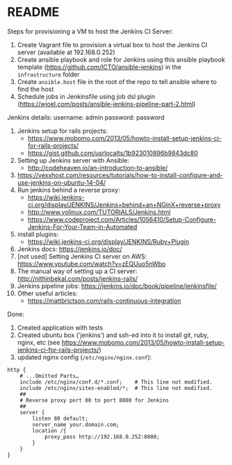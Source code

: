 # README

Steps for provisioning a VM to host the Jenkins CI Server:
1) Create Vagrant file to provision a virtual box to host the Jenkins CI server (available at 192.168.0.252)
2) Create ansible playbook and role for Jenkins using this ansible playbook template (https://github.com/ICTO/ansible-jenkins) in the `infrastructure` folder
3) Create `ansible.host` file in the root of the repo to tell ansible where to find the host
4) Schedule jobs in Jenkinsfile using job dsl plugin (https://wjoel.com/posts/ansible-jenkins-pipeline-part-2.html)

Jenkins details:
username: admin
password: password




1) Jenkins setup for rails projects:
	- https://www.mobomo.com/2013/05/howto-install-setup-jenkins-ci-for-rails-projects/
	- https://gist.github.com/usrlocalts/1b923010896b9843dc80
2) Setting up Jenkins server with Ansible:
	- http://codeheaven.io/an-introduction-to-ansible/
3) https://vexxhost.com/resources/tutorials/how-to-install-configure-and-use-jenkins-on-ubuntu-14-04/
4) Run jenkins behind a reverse proxy:
	- https://wiki.jenkins-ci.org/display/JENKINS/Jenkins+behind+an+NGinX+reverse+proxy
	- http://www.yolinux.com/TUTORIALS/Jenkins.html
	- https://www.codeproject.com/Articles/1056410/Setup-Configure-Jenkins-For-Your-Team-in-Automated
5) install plugins:
	- https://wiki.jenkins-ci.org/display/JENKINS/Ruby+Plugin
6) Jenkins docs: https://jenkins.io/doc/
7) [not used] Setting Jenkins CI server on AWS: https://www.youtube.com/watch?v=zEQUuo5nWbo
8) The manual way of setting up a CI server: http://nithinbekal.com/posts/jenkins-rails/
9) Jenkins pipeline jobs: https://jenkins.io/doc/book/pipeline/jenkinsfile/
10) Other useful articles:
	- https://mattbrictson.com/rails-continuous-integration



Done:
1) Created application with tests
2) Created ubuntu box ('jenkins') and ssh-ed into it to install git, ruby, nginx, etc (see https://www.mobomo.com/2013/05/howto-install-setup-jenkins-ci-for-rails-projects/)
3) updated nginx config (`/etc/nginx/nginx.conf`):

```
http {          
	# ...Omitted Parts…          
	include /etc/nginx/conf.d/*.conf;    # This line not modified.         
	include /etc/nginx/sites-enabled/*;  # This line not modified.          
	##         
	# Reverse proxy port 80 to port 8080 for Jenkins         
	##         
	server {                 
		listen 80 default;                 
		server_name your.domain.com;                 
		location /{                         
			proxy_pass http://192.168.0.252:8080;                 
		}         
	}
}  

```
